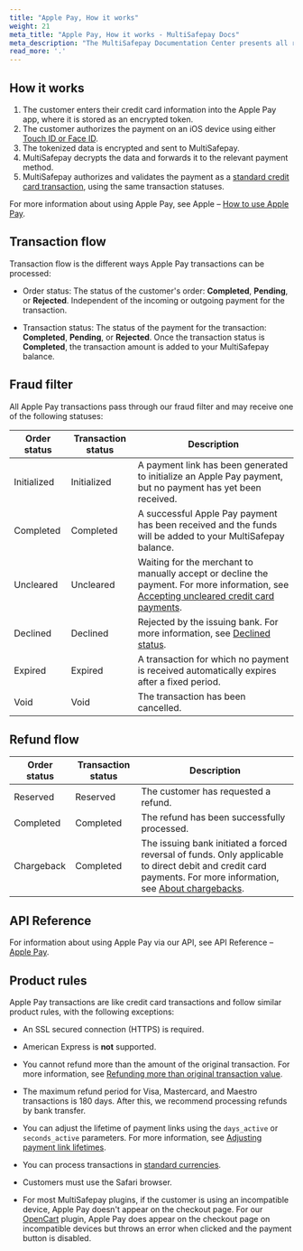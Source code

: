 ```yaml
---
title: "Apple Pay, How it works"
weight: 21
meta_title: "Apple Pay, How it works - MultiSafepay Docs"
meta_description: "The MultiSafepay Documentation Center presents all relevant information about our Plugins and API. You can also find support pages for payment methods, tools and general questions as well as the contact details of our Support and Integration Teams."
read_more: '.'
---
```


## How it works

1. The customer enters their credit card information into the Apple Pay app, where it is stored as an encrypted token. 
2. The customer authorizes the payment on an iOS device using either [Touch ID or Face ID](https://www.apple.com/apple-pay). 
3. The tokenized data is encrypted and sent to MultiSafepay.
4. MultiSafepay decrypts the data and forwards it to the relevant payment method. 
5. MultiSafepay authorizes and validates the payment as a [standard credit card transaction](/payment-methods/credit-and-debit-cards), using the same transaction statuses.

For more information about using Apple Pay, see Apple – [How to use Apple Pay](https://support.apple.com/en-us/HT201239).

## Transaction flow

Transaction flow is the different ways Apple Pay transactions can be processed:

- Order status: The status of the customer's order: **Completed**, **Pending**, or **Rejected**. Independent of the incoming or outgoing payment for the transaction.

- Transaction status: The status of the payment for the transaction: **Completed**, **Pending**, or **Rejected**. Once the transaction status is **Completed**, the transaction amount is added to your MultiSafepay balance.

## Fraud filter

All Apple Pay transactions pass through our fraud filter and may receive one of the following statuses:

| Order status                      | Transaction status      | Description |
|--------------------------------|-----------|-----------------------------------------------------------------------------------------|
| Initialized | Initialized | A payment link has been generated to initialize an Apple Pay payment, but no payment has yet been received.  | 
| Completed   | Completed   | A successful Apple Pay payment has been received and the funds will be added to your MultiSafepay balance.   | 
| Uncleared   | Uncleared   |  Waiting for the merchant to manually accept or decline the payment. For more information, see [Accepting uncleared credit card payments](/faq/risk-and-fraud/how-to-accept-an-uncleared-transaction).  | 
| Declined    | Declined    | Rejected by the issuing bank. For more information, see [Declined status](/faq/general/declined-status). | 
| Expired     | Expired     | A transaction for which no payment is received automatically expires after a fixed period.  | 
| Void        | Void    | The transaction has been cancelled.   | 

## Refund flow

| Order status                      | Transaction status      | Description |
|--------------------------------|-----------|-----------------------------------------------------------------------------------------|
| Reserved       | Reserved    | The customer has requested a refund. | 
| Completed      | Completed   | The refund has been successfully processed.  | 
| Chargeback     | Completed   | The issuing bank initiated a forced reversal of funds. Only applicable to direct debit and credit card payments. For more information, see [About chargebacks](/faq/chargebacks/about-chargebacks).         |               

## API Reference

For information about using Apple Pay via our API, see API Reference – [Apple Pay](/api/#applepay).

## Product rules

Apple Pay transactions are like credit card transactions and follow similar product rules, with the following exceptions:

- An SSL secured connection (HTTPS) is required.

- American Express is **not** supported.

- You cannot refund more than the amount of the original transaction. For more information, see [Refunding more than original transaction value](/faq/finance/refunding-more-than-original-transaction-value).

- The maximum refund period for Visa, Mastercard, and Maestro transactions is 180 days. After this, we recommend processing refunds by bank transfer.

- You can adjust the lifetime of payment links using the `days_active` or `seconds_active` parameters. For more information, see [Adjusting payment link lifetimes](/faq/api/adjusting-payment-link-lifetimes/).

* You can process transactions in [standard currencies](/faq/general/currencies-supported).

- Customers must use the Safari browser.

- For most MultiSafepay plugins, if the customer is using an incompatible device, Apple Pay doesn't appear on the checkout page. For our [OpenCart](/integrations/ecommerce-integrations/opencart/) plugin, Apple Pay does appear on the checkout page on incompatible devices but throws an error when clicked and the payment button is disabled. 
